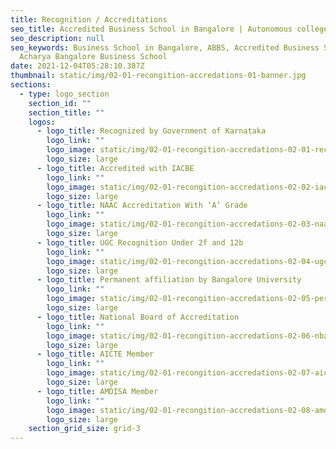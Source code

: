 ```yaml
---
title: Recognition / Accreditations
seo_title: Accredited Business School in Bangalore | Autonomous college
seo_description: null
seo_keywords: Business School in Bangalore, ABBS, Accredited Business School,
  Acharya Bangalore Business School
date: 2021-12-04T05:28:10.387Z
thumbnail: static/img/02-01-recongition-accredations-01-banner.jpg
sections:
  - type: logo_section
    section_id: ""
    section_title: ""
    logos:
      - logo_title: Recognized by Government of Karnataka
        logo_link: ""
        logo_image: static/img/02-01-recongition-accredations-02-01-recognized-by-goverment-of-karnatake.jpg
        logo_size: large
      - logo_title: Accredited with IACBE
        logo_link: ""
        logo_image: static/img/02-01-recongition-accredations-02-02-iacbe.jpg
        logo_size: large
      - logo_title: NAAC Accreditation With ‘A’ Grade
        logo_link: ""
        logo_image: static/img/02-01-recongition-accredations-02-03-naac.jpg
        logo_size: large
      - logo_title: UGC Recognition Under 2f and 12b
        logo_link: ""
        logo_image: static/img/02-01-recongition-accredations-02-04-ugc.jpg
        logo_size: large
      - logo_title: Permanent affiliation by Bangalore University
        logo_link: ""
        logo_image: static/img/02-01-recongition-accredations-02-05-permanent-affiliation-by-banglore-university.jpg
        logo_size: large
      - logo_title: National Board of Accreditation
        logo_link: ""
        logo_image: static/img/02-01-recongition-accredations-02-06-nba.jpg
        logo_size: large
      - logo_title: AICTE Member
        logo_link: ""
        logo_image: static/img/02-01-recongition-accredations-02-07-aicte.jpg
        logo_size: large
      - logo_title: AMDISA Member
        logo_link: ""
        logo_image: static/img/02-01-recongition-accredations-02-08-amdisa.jpg
        logo_size: large
    section_grid_size: grid-3
---
```

